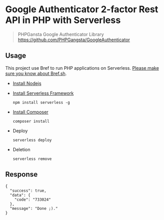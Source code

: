 # Google Authenticator 2-factor Rest API in PHP with Serverless

> PHPGansta Google Authenticator Library https://github.com/PHPGangsta/GoogleAuthenticator

## Usage

This project use Bref to run PHP applications on Serverless. [Please make sure you know about Bref.sh](https://bref.sh/docs/).

- [Install Nodejs](https://nodejs.org/en/download/)

- [Install Serverless Framework](https://serverless.com/framework/docs/getting-started/)

  ```
  npm install serverless -g
  ```

- [Install Composer](https://getcomposer.org/)

  ```
  composer install
  ```

- Deploy

  ```
  serverless deploy
  ```

- Deletion

  ```
  serverless remove
  ```

## Response

```
{
  "success": true,
  "data": {
    "code": "733024"
  },
  "message": "Done ;)."
}
```

